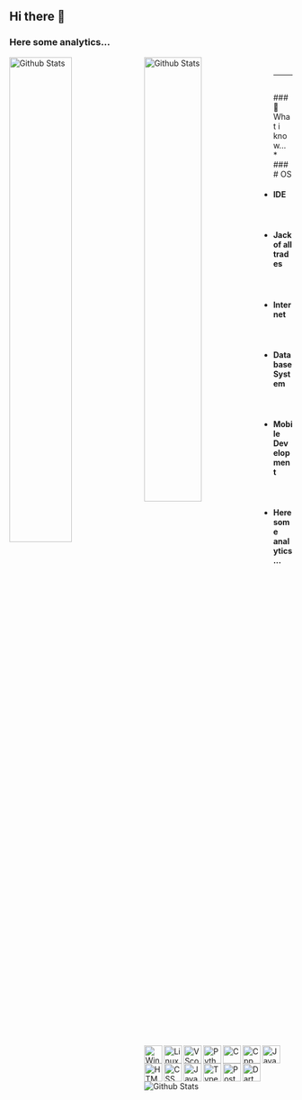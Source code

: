 ## Hi there 👋

### Here some analytics...
<tr>
  <td>
    <img align="left" width=47% src="https://github-readme-streak-stats.herokuapp.com/?user=Macedo-J247&theme=graywhite&hide_border=false" alt="Github Stats"/>
  </td>
  <td>
    <img align="left" width=45% src="https://github-readme-stats.vercel.app/api?username=Macedo-J247&theme=graywhite&show_icons=true&hide_border=false&count_private=true" alt="Github Stats"/>
  </td>
</tr>
<br>

<hr>

<br>
### 💬 What i know... <br>
* #### OS
<tr>
  <td>
    <img align="left" height="32" src="https://github.com/user-attachments/assets/5c7e45b9-4cd4-4cbe-801a-ceacea41eec6" alt="Windows"/>
  </td>
  <td>
    <img align="left" height="32" src="https://github.com/user-attachments/assets/fedba522-687f-46a9-8555-c0a6a85ed2e2" alt="Linux"/>
  </td>
</tr>
<br>

* #### IDE
<tr>
  <td>
    <img align="left" height="32" src="https://github.com/user-attachments/assets/6c029e78-4ec4-4ce8-a218-777bcc03fdbd" alt="VScode"/>
  </td>
</tr>
<br>

* #### Jack of all trades
<tr>
  <td>
    <img align="left" height="32" src="https://github.com/user-attachments/assets/0de4c604-a652-49bb-8703-ef07bbd8d820" alt="Python"/>
  </td>
  <td>
    <img align="left" height="32" src="https://github.com/user-attachments/assets/a1d42dab-2f13-47fe-b409-8dfd0988c81e" alt="C"/>
  </td>
  <td>
    <img align="left" height="32" src="https://github.com/user-attachments/assets/1e14f1f4-97d6-40cf-8105-0a69cf6bd464" alt="Cpp"/>
  </td>
  <td>
    <img align="left" height="32" src="https://github.com/user-attachments/assets/c4c9fcf5-d58a-4785-bc95-980b547ace80" alt="Java"/>
  </td>
</tr>
<br>

* #### Internet
<tr>
  <td>
    <img align="left" height="32" src="https://github.com/user-attachments/assets/85478fc0-0014-43b0-8254-2d5b89c11d80" alt="HTML5"/>
  </td>
  <td>
    <img align="left" height="32" src="https://github.com/user-attachments/assets/67f742b7-4da5-410f-b5f0-e4087b528748" alt="CSS"/>
  </td>
  <td>
    <img align="left" height="32" src="https://github.com/user-attachments/assets/98e0b7ee-cd4c-49de-a834-da6899dbbafa" alt="Javascript"/>
  </td>
  <td>
    <img align="left" height="32" src="https://github.com/user-attachments/assets/11d37339-6488-4896-aba5-c6279b769b98" alt="Typescript"/>
  </td>
</tr>
<br>

* #### Database System
<tr>
  <td>
    <img align="left" height="32" src="https://github.com/user-attachments/assets/611fe89a-8203-4852-8b18-385e88329add" alt="PostegreSQL"/>
  </td>
</tr>
<br>

* #### Mobile Development
<tr>
  <td>
    <img align="left" height="32" src="https://github.com/user-attachments/assets/a5925c98-4861-4833-bbe0-0826e699f470" alt="Dart"/>
  </td>
</tr>
<br>

* #### Here some analytics...
<tr>
  <td>
    <img align="center" src="https://github-readme-stats.vercel.app/api/top-langs/?username=Macedo-J247&theme=graywhite&show_icons=true&hide_border=false&layout=compact" alt="Github Stats"/>
  </td>
</tr>

<!--
**Macedo-J247/Macedo-J247** is a ✨ _special_ ✨ repository because its `README.md` (this file) appears on your GitHub profile.

Here are some ideas to get you started:

- 🔭 I’m currently working on ...
- 🌱 I’m currently learning ...
- 👯 I’m looking to collaborate on ...
- 🤔 I’m looking for help with ...
- 💬 Ask me about ...
- 📫 How to reach me: ...
- 😄 Pronouns: ...
- ⚡ Fun fact: ...
-->
